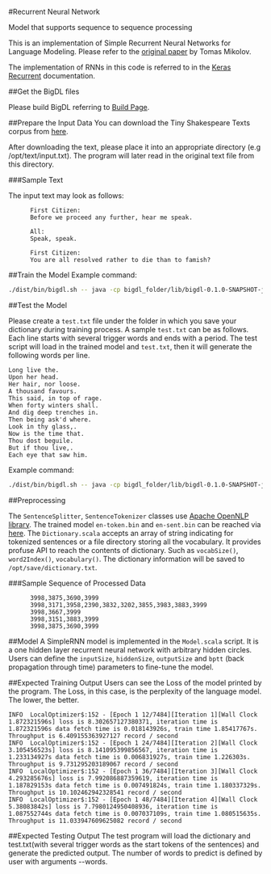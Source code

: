 #Recurrent Neural Network

Model that supports sequence to sequence processing

This is an implementation of Simple Recurrent Neural Networks for Language Modeling. Please refer to the [original paper](http://www.fit.vutbr.cz/research/groups/speech/publi/2010/mikolov_interspeech2010_IS100722.pdf) by Tomas Mikolov.

The implementation of RNNs in this code is referred to in the [Keras Recurrent](https://keras.io/layers/recurrent/) documentation.


##Get the BigDL files

Please build BigDL referring to [Build Page](https://github.com/intel-analytics/BigDL/wiki/Build-Page).


##Prepare the Input Data
You can download the Tiny Shakespeare Texts corpus from [here](https://raw.githubusercontent.com/karpathy/char-rnn/master/data/tinyshakespeare/input.txt).

After downloading the text, please place it into an appropriate directory (e.g /opt/text/input.txt). The program will later read in the original text file from this directory.

###Sample Text

The input text may look as follows:

```
      First Citizen:
      Before we proceed any further, hear me speak.

      All:
      Speak, speak.

      First Citizen:
      You are all resolved rather to die than to famish?
```

##Train the Model
Example command:
```bash
./dist/bin/bigdl.sh -- java -cp bigdl_folder/lib/bigdl-0.1.0-SNAPSHOT-jar-with-dependencies-and-spark.jar com.intel.analytics.bigdl.models.rnn.Train -f /opt/text -s /opt/save -n 1 -c 4 -b 12 --sent /opt/sent.bin --token token.bin --env local

```

##Test the Model

Please create a <code>test.txt</code> file under the folder in which you save your dictionary during training process.
A sample <code>test.txt</code> can be as follows. Each line starts with several trigger words and ends with a period. The test script will load in the trained model and <code>test.txt</code>, then it will generate the following words per line.
```
Long live the.
Upon her head.
Her hair, nor loose.
A thousand favours.
This said, in top of rage.
When forty winters shall.
And dig deep trenches in.
Then being ask'd where.
Look in thy glass,.
Now is the time that.
Thou dost beguile.
But if thou live,.
Each eye that saw him.
```

Example command:
```bash
./dist/bin/bigdl.sh -- java -cp bigdl_folder/lib/bigdl-0.1.0-SNAPSHOT-jar-with-dependencies-and-spark.jar com.intel.analytics.bigdl.models.rnn.Test -f /textdirectory --model /modeldirectory/model.iterationNumber --state /modeldirectory/state.iterationNumber -c 4 --words 20
```

##Preprocessing

The <code>SentenceSplitter</code>, <code>SentenceTokenizer</code> classes use [Apache OpenNLP library](https://opennlp.apache.org/).
The trained model <code>en-token.bin</code> and <code>en-sent.bin</code> can be reached via [here](http://opennlp.sourceforge.net/models-1.5/).
The <code>Dictionary.scala</code> accepts an array of string indicating for tokenized sentences or a file directory storing all the vocabulary.
It provides profuse API to reach the contents of dictionary. Such as <code>vocabSize()</code>, <code>word2Index()</code>, <code>vocabulary()</code>.
The dictionary information will be saved to <code>/opt/save/dictionary.txt</code>.

###Sample Sequence of Processed Data
```
      3998,3875,3690,3999
      3998,3171,3958,2390,3832,3202,3855,3983,3883,3999
      3998,3667,3999
      3998,3151,3883,3999
      3998,3875,3690,3999
```

##Model
A SimpleRNN model is implemented in the <code>Model.scala</code> script. It is a one hidden layer recurrent neural network with arbitrary hidden circles.
Users can define the <code>inputSize</code>, <code>hiddenSize</code>, <code>outputSize</code> and <code>bptt</code> (back propagation through time) parameters to fine-tune the model.

##Expected Training Output
Users can see the Loss of the model printed by the program. The Loss, in this case, is the perplexity of the language model. The lower, the better.
```
INFO  LocalOptimizer$:152 - [Epoch 1 12/7484][Iteration 1][Wall Clock 1.872321596s] loss is 8.302657127380371, iteration time is 1.872321596s data fetch time is 0.018143926s, train time 1.85417767s. Throughput is 6.409155363927127 record / second
INFO  LocalOptimizer$:152 - [Epoch 1 24/7484][Iteration 2][Wall Clock 3.105456523s] loss is 8.141095399856567, iteration time is 1.233134927s data fetch time is 0.006831927s, train time 1.226303s. Throughput is 9.731295203189067 record / second
INFO  LocalOptimizer$:152 - [Epoch 1 36/7484][Iteration 3][Wall Clock 4.293285676s] loss is 7.992086887359619, iteration time is 1.187829153s data fetch time is 0.007491824s, train time 1.180337329s. Throughput is 10.102462942328541 record / second
INFO  LocalOptimizer$:152 - [Epoch 1 48/7484][Iteration 4][Wall Clock 5.38083842s] loss is 7.7980124950408936, iteration time is 1.087552744s data fetch time is 0.007037109s, train time 1.080515635s. Throughput is 11.033947609625082 record / second
```

##Expected Testing Output
The test program will load the dictionary and test.txt(with several trigger words as the start tokens of the sentences) and generate the predicted output. The number of words to predict is defined by user with arguments --words.
